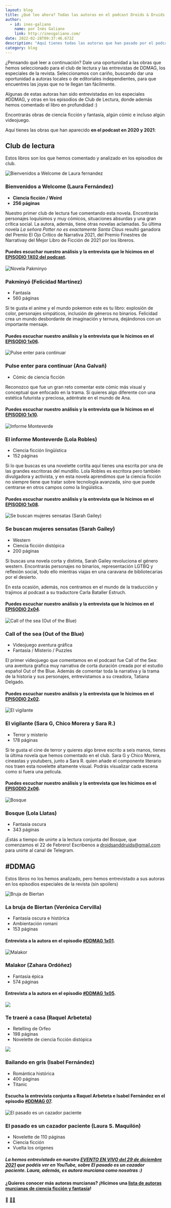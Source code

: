 ```yaml
---
layout: blog
title: ¿Qué leo ahora? Todas las autoras en el podcast Droids & Druids
author:
  - id: ines-galiano
    name: por Inés Galiano
    link: http://inesgaliano.com/
date: 2022-02-28T09:37:46.672Z
description: "Aquí tienes todas las autoras que han pasado por el podcast "
category: blog
---
```

¿Pensando qué leer a continuación? Dale una oportunidad a las obras que hemos seleccionado para el club de lectura y las entrevistas de DDMAG, los especiales de la revista. Seleccionamos con cariño, buscando dar una oportunidad a autoras locales o de editoriales independientes, para que encuentres las joyas que no te llegan tan fácilmente.

Algunas de estas autoras han sido entrevistadas en los especiales #DDMAG, y otras en los episodios de Club de Lectura, donde además hemos comentado el libro en profundidad :) 

Encontrarás obras de ciencia ficción y fantasía, algún cómic e incluso algún videojuego. 

Aquí tienes las obras que han aparecido **en el podcast en 2020 y 2021**:

## Club de lectura

Estos libros son los que hemos comentado y analizado en los episodios de club.

![Bienvenidos a Welcome de Laura fernandez](/public/images/screen-shot-2022-02-28-at-10.55.20-am.png)

### **Bienvenidos a Welcome** (Laura Fernández)

* **Ciencia ficción / Weird**
* **256 páginas**

Nuestro primer club de lectura fue comentando esta novela. Encontrarás personajes loquísimos y muy cómicos, situaciones absurdas y una gran crítica social. La autora, además, tiene otras novelas aclamadas. Su última novela *La señora Potter no es exactamente Santa Claus* resultó ganadora del Premio El Ojo Crítico de Narrativa 2021, del Premio Finestres de Narrativa[](https://es.wikipedia.org/wiki/Laura_Fern%C3%A1ndez_(escritora)#cite_note-3)​ y del Mejor Libro de Ficción de 2021 por los libreros.

#### Puedes escuchar nuestro análisis y la entrevista que le hicimos en el [EPISODIO 1X02 del podcast](https://droidsanddruids.com/podcast/2020/07/25/episodio-2.html).

![Novela Pakminyo](/public/images/p2.png)

### Pakminyó (Felicidad Martínez)

* Fantasía
* 560 páginas

Si te gusta el anime y el mundo pokemon este es tu libro: explosión de color, personajes simpáticos, inclusión de géneros no binarios. Felicidad crea un mundo desbordante de imaginación y ternura, dejándonos con un importante mensaje.

#### Puedes escuchar nuestro análisis y la entrevista que le hicimos en el [EPISODIO 1x06](https://droidsanddruids.com/podcast/2020/12/06/d-d-1x06-club-lectura-pakminy%C3%B3.html).

![Pulse enter para continuar](/public/images/p.png)

### Pulse enter para continuar (Ana Galvañ)

* Cómic de ciencia ficción

Reconozco que fue un gran reto comentar este cómic más visual y conceptual que enfocado en la trama. Si quieres algo diferente con una estética futurista y preciosa, adéntrate en el mundo de Ana.

#### Puedes escuchar nuestro análisis y la entrevista que le hicimos en el [EPISODIO 1x10](https://droidsanddruids.com/podcast/2021/04/11/d-d-1x10-cl-pulse-enter-para-continuar.html).

![Informe Monteverde](/public/images/i.png)

### El informe Monteverde (Lola Robles)

* Ciencia ficción lingüística
* 152 páginas

Si lo que buscas es una novelette cortita aquí tienes una escrita por una de las grandes escritoras del mundillo. Lola Robles es escritora pero también divulgadora y activista, y en esta novela aprendimos que la ciencia ficción no siempre tiene que tratar sobre tecnología avanzada, sino que puede centrarse en otros campos como la lingüística.

#### Puedes escuchar nuestro análisis y la entrevista que le hicimos en el [EPISODIO 1x08](https://droidsanddruids.com/podcast/2021/01/11/d-d-1x08-club-lectura-el-informe-monteverde.html).

![Se buscan mujeres sensatas (Sarah Gailey)](/public/images/s.png)

### Se buscan mujeres sensatas (Sarah Gailey)

* Western
* Ciencia ficción distópica
* 200 páginas

Si buscas una novela corta y distinta, Sarah Gailey revoluciona el género western. Encontrarás personajes no binarios, representación LGTBQ y reflexión social, todo ello mientras viajas en una caravana de bibliotecarias por el desierto. 

En esta ocasión, además, nos centramos en el mundo de la traducción y trajimos al podcast a su traductore Carla Bataller Estruch.

#### Puedes escuchar nuestro análisis y la entrevista que le hicimos en el [EPISODIO 2x04](https://droidsanddruids.com/podcast/2021/11/05/d-d-2x04-cl-se-buscan-mujeres-sensatas.html).

![Call of the sea (Out of the Blue)](/public/images/c.png)

### Call of the sea (Out of the Blue)

* Videojuego aventura gráfica 
* Fantasía / Misterio / Puzzles

El primer videojuego que comentamos en el podcast fue Call of the Sea: una aventura grafica muy narrativa de corta duración creada por el estudio español Out of the Blue. Además de comentar toda la narrativa y la trama de la historia y sus personajes, entrevistamos a su creadora, Tatiana Delgado.

#### Puedes escuchar nuestro análisis y la entrevista que le hicimos en el [EPISODIO 2x02](https://droidsanddruids.com/podcast/2021/11/05/d-d-2x02-cl-call-of-the-sea-videojuego.html).

![El vigilante](/public/images/v.png)

### El vigilante (Sara G, Chico Morera y Sara R.)

* Terror y misterio
* 178 páginas

Si te gusta el cine de terror y quieres algo breve escrito a seis manos, tienes la última novela que hemos comentado en el club. Sara G y Chico Morera, cineastas y youtubers, junto a Sara R. quien añade el componente literario nos traen esta novelette altamente visual. Podrás visualizar cada escena como si fuera una película.

#### Puedes escuchar nuestro análisis y la entrevista que les hicimos en el [EPISODIO 2x06](https://droidsanddruids.com/podcast/2022/02/28/d-d-2x06-cl-el-vigilante-con-sara-g-chico-morera-sara-r.html).

![Bosque](/public/images/b2.png)

### Bosque (Lola Llatas)

* Fantasía oscura
* 343 páginas

¡Estás a tiempo de unirte a la lectura conjunta del Bosque, que comenzamos el 22 de Febrero! Escríbenos a droidsanddruids@gmail.com para unirte al canal de Telegram.

## \#DDMAG

Estos libros no los hemos analizado, pero hemos entrevistado a sus autoras en los episodios especiales de la revista (sin spoilers)

![Bruja de Biertan](/public/images/b.png)

### La bruja de Biertan (Verónica Cervilla)

* Fantasía oscura e histórica
* Ambientación romaní
* 153 páginas

#### Entrevista a la autora en el episodio [\#DDMAG 1x01](https://droidsanddruids.com/podcast/2021/02/05/ddmag-1x01-entrevista-a-ver%C3%B3nica-cervilla.html).

![Malakor](/public/images/978841219219.jpeg)

### Malakor (Zahara Ordóñez)

* Fantasía épica
* 574 páginas

#### Entrevista a la autora en el episodio [\#DDMAG 1x05](https://go.ivoox.com/rf/70596394).

![](/public/images/t.jpeg)

### Te traeré a casa (Raquel Arbeteta)

* Retelling de Orfeo 
* 198 páginas
* Novelette de ciencia ficción distópica

![](/public/images/b4.png)

### Bailando en gris (Isabel Fernández)

* Romántica histórica
* 400 páginas
* Titanic

#### Escucha la entrevista conjunta a Raquel Arbeteta e Isabel Fernández en el episodio [\#DDMAG 07](https://droidsanddruids.com/podcast/2022/01/06/ddmag-07-arte-con-raquel-arbeteta-e-isabel-fdez-madrid.html).

![El pasado es un cazador paciente ](/public/images/screen-shot-2022-02-28-at-1.54.46-pm.png)

### El pasado es un cazador paciente (Laura S. Maquilón)

* Novelette de 110 páginas
* Ciencia ficción
* Vuelta los orígenes

##### La hemos entrevistado en nuestro [EVENTO EN VIVO del 29 de diciembre 2021](https://youtu.be/frqDR1wZ4wU) que podéis ver en YouTube, sobre ***El pasado es un cazador paciente.*** Laura, además, es autora murciana como nosotras :)

#### ¿Quieres conocer más autoras murcianas? ¡Hicimos una [lista de autoras murcianas de ciencia ficción y fantasía](https://droidsanddruids.com/blog/2021/12/20/autoras-murcianas-de-cifi-y-fantas%C3%ADa.html)!

🤖 [🧙‍♀️](https://emojipedia.org/woman-mage/)